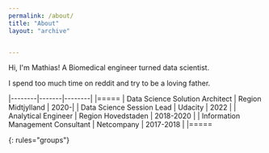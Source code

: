 ```yaml
---
permalink: /about/
title: "About"
layout: "archive"


---
```

Hi, I'm Mathias!
A Biomedical engineer turned data scientist.

I spend too much time on reddit and try to be a loving father.




|--------|-------|--------|
|=====
| Data Science Solution Architect   | Region Midtjylland   | 2020-|
| Data Science Session Lead   | Udacity   | 2022 |
| Analytical Engineer   | Region Hovedstaden   | 2018-2020   |
| Information Management Consultant   | Netcompany   | 2017-2018   |
|=====

{: rules="groups"}